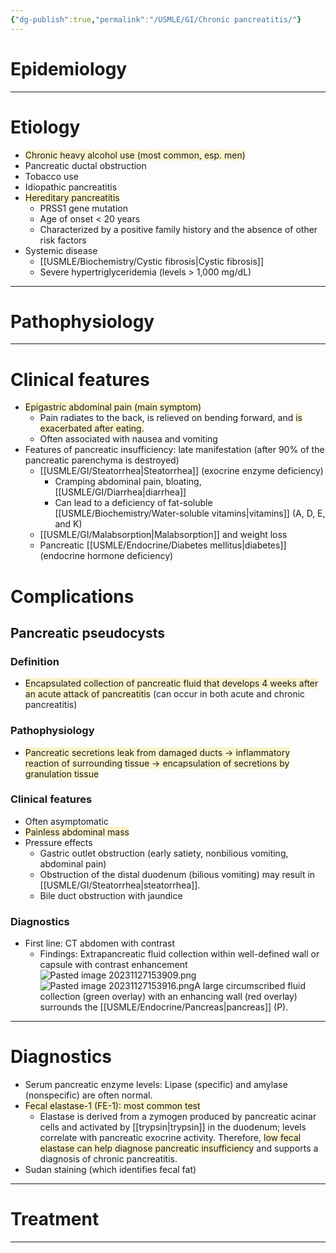 ```yaml
---
{"dg-publish":true,"permalink":"/USMLE/GI/Chronic pancreatitis/"}
---
```


# Epidemiology


---
# Etiology
- <span style="background:rgba(240, 200, 0, 0.2)">Chronic heavy alcohol use (most common, esp. men)</span>
- Pancreatic ductal obstruction
- Tobacco use
- Idiopathic pancreatitis
- <span style="background:rgba(240, 200, 0, 0.2)">Hereditary pancreatitis</span>
	- PRSS1 gene mutation
	- Age of onset < 20 years
	- Characterized by a positive family history and the absence of other risk factors
- Systemic disease
	- [[USMLE/Biochemistry/Cystic fibrosis\|Cystic fibrosis]]
	- Severe hypertriglyceridemia (levels > 1,000 mg/dL)

---
# Pathophysiology


---
# Clinical features
- <span style="background:rgba(240, 200, 0, 0.2)">Epigastric abdominal pain (main symptom) </span>
	- Pain radiates to the back, is relieved on bending forward, and <span style="background:rgba(240, 200, 0, 0.2)">is exacerbated after eating.</span>
	- Often associated with nausea and vomiting
- Features of pancreatic insufficiency: late manifestation (after 90% of the pancreatic parenchyma is destroyed) 
	- [[USMLE/GI/Steatorrhea\|Steatorrhea]] (exocrine enzyme deficiency)
		- Cramping abdominal pain, bloating, [[USMLE/GI/Diarrhea\|diarrhea]]
		- Can lead to a deficiency of fat-soluble [[USMLE/Biochemistry/Water-soluble vitamins\|vitamins]] (A, D, E, and K)
	- [[USMLE/GI/Malabsorption\|Malabsorption]] and weight loss 
	- Pancreatic [[USMLE/Endocrine/Diabetes mellitus\|diabetes]] (endocrine hormone deficiency) 
# Complications
## Pancreatic pseudocysts
### Definition
- <span style="background:rgba(240, 200, 0, 0.2)">Encapsulated collection of pancreatic fluid that develops 4 weeks after an acute attack of pancreatitis</span> (can occur in both acute and chronic pancreatitis)
### Pathophysiology
- <span style="background:rgba(240, 200, 0, 0.2)">Pancreatic secretions leak from damaged ducts → inflammatory reaction of surrounding tissue → encapsulation of secretions by granulation tissue</span>
### Clinical features
- Often asymptomatic
- <span style="background:rgba(240, 200, 0, 0.2)">Painless abdominal mass</span>
- Pressure effects
	- Gastric outlet obstruction (early satiety, nonbilious vomiting, abdominal pain)
	- Obstruction of the distal duodenum (bilious vomiting) may result in [[USMLE/GI/Steatorrhea\|steatorrhea]].
	- Bile duct obstruction with jaundice
### Diagnostics
- First line: CT abdomen with contrast  
	- Findings: Extrapancreatic fluid collection within well-defined wall or capsule with contrast enhancement![Pasted image 20231127153909.png](/img/user/appendix/Pasted%20image%2020231127153909.png)![Pasted image 20231127153916.png](/img/user/appendix/Pasted%20image%2020231127153916.png)A large circumscribed fluid collection (green overlay) with an enhancing wall (red overlay) surrounds the [[USMLE/Endocrine/Pancreas\|pancreas]] (P).

---
# Diagnostics
- Serum pancreatic enzyme levels: Lipase (specific) and amylase (nonspecific) are often normal.
- <span style="background:rgba(240, 200, 0, 0.2)">Fecal elastase-1 (FE-1): most common test</span> 
	- Elastase is derived from a zymogen produced by pancreatic acinar cells and activated by [[trypsin\|trypsin]] in the duodenum; levels correlate with pancreatic exocrine activity.  Therefore, <span style="background:rgba(240, 200, 0, 0.2)">low fecal elastase can help diagnose pancreatic insufficiency</span> and supports a diagnosis of chronic pancreatitis. 
- Sudan staining (which identifies fecal fat) 

---
# Treatment


---
